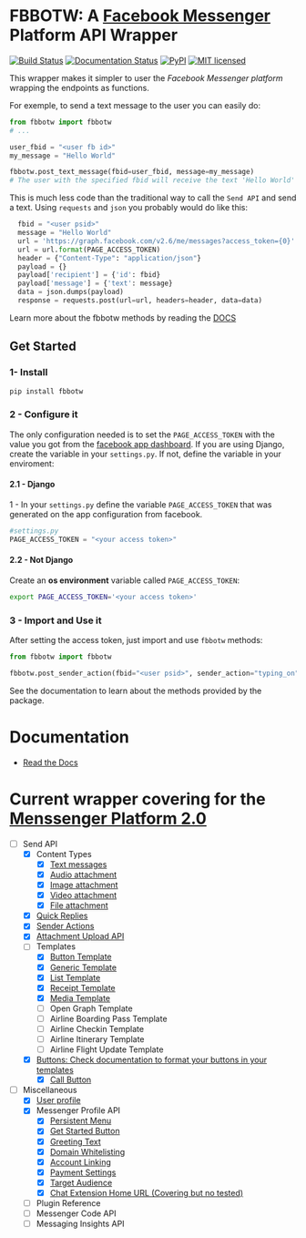 # FBBOTW: A [Facebook Messenger](https://developers.facebook.com/products/messenger/) Platform API Wrapper

[![Build Status](https://travis-ci.org/JoabMendes/fbbotw.svg?branch=master)](https://travis-ci.org/JoabMendes/fbbotw) [![Documentation Status](https://readthedocs.org/projects/fbbotw/badge/?version=latest)](http://fbbotw.readthedocs.io) [![PyPI](https://img.shields.io/pypi/v/fbbotw.svg)](https://pypi.python.org/pypi?name=fbbotw&:action=display) [![MIT licensed](https://img.shields.io/badge/license-MIT-blue.svg)](https://raw.githubusercontent.com/hyperium/hyper/master/LICENSE) 


This wrapper makes it simpler to user the *Facebook Messenger platform*  wrapping the endpoints as functions.

For exemple, to send a text message to the user you can easily do:

```py
from fbbotw import fbbotw
# ...

user_fbid = "<user fb id>"
my_message = "Hello World"

fbbotw.post_text_message(fbid=user_fbid, message=my_message)
# The user with the specified fbid will receive the text 'Hello World'

```

This is much less code than the traditional way to call the `Send API` and send a text. Using `requests` and `json` you probably would do like this:

```py
  fbid = "<user psid>"
  message = "Hello World"
  url = 'https://graph.facebook.com/v2.6/me/messages?access_token={0}'
  url = url.format(PAGE_ACCESS_TOKEN)
  header = {"Content-Type": "application/json"}
  payload = {}
  payload['recipient'] = {'id': fbid}
  payload['message'] = {'text': message}
  data = json.dumps(payload)
  response = requests.post(url=url, headers=header, data=data)
```

Learn more about the fbbotw methods by reading the [DOCS](http://fbbotw.readthedocs.io/en/latest/)

## Get Started

### 1- Install

```sh
pip install fbbotw
```

### 2 - Configure it

The only configuration needed is to set the `PAGE_ACCESS_TOKEN` with
the value you got from the [facebook app dashboard](https://developers.facebook.com/docs/messenger-platform/guides/setup#page_access_token). If you are using Django, create the variable in your `settings.py`. If not, define the variable in your enviroment:

#### 2.1 - Django

1 - In your `settings.py` define the variable `PAGE_ACCESS_TOKEN` that was 
generated on the app configuration from facebook.

```py
#settings.py
PAGE_ACCESS_TOKEN = "<your access token>"
```

#### 2.2 - Not Django

Create an **os environment** variable called `PAGE_ACCESS_TOKEN`:

```sh
export PAGE_ACCESS_TOKEN='<your access token>'
```

### 3 - Import and Use it

After setting the access token, just import and use `fbbotw` methods:

```py
from fbbotw import fbbotw

fbbotw.post_sender_action(fbid="<user psid>", sender_action="typing_on")

```

See the documentation to learn about the methods provided by the package.

# Documentation

- [Read the Docs](http://fbbotw.readthedocs.io/en/latest/)

# Current wrapper covering for the [Menssenger Platform 2.0](https://developers.facebook.com/docs/messenger-platform/product-overview)


- [ ] Send API
  - [x] Content Types
    - [x] [Text messages](https://developers.facebook.com/docs/messenger-platform/send-api-reference/text-message)
    - [x] [Audio attachment](https://developers.facebook.com/docs/messenger-platform/send-api-reference/audio-attachment)
    - [x] [Image attachment](https://developers.facebook.com/docs/messenger-platform/send-api-reference/image-attachment)
    - [x] [Video attachment](https://developers.facebook.com/docs/messenger-platform/send-api-reference/video-attachment)
    - [x] [File attachment](https://developers.facebook.com/docs/messenger-platform/send-api-reference/file-attachment)
  - [x] [Quick Replies](https://developers.facebook.com/docs/messenger-platform/send-api-reference/quick-replies)
  - [x] [Sender Actions](https://developers.facebook.com/docs/messenger-platform/send-api-reference/sender-actions)
  - [x] [Attachment Upload API](https://developers.facebook.com/docs/messenger-platform/send-api-reference/attachment-upload)
  - [ ] Templates
    - [x] [Button Template](https://developers.facebook.com/docs/messenger-platform/send-api-reference/button-template)
    - [x] [Generic Template](https://developers.facebook.com/docs/messenger-platform/send-api-reference/generic-template)
    - [x] [List Template](https://developers.facebook.com/docs/messenger-platform/send-api-reference/list-template)
    - [x] [Receipt Template](https://developers.facebook.com/docs/messenger-platform/send-api-reference/receipt-template)
    - [x] [Media Template](https://developers.facebook.com/docs/messenger-platform/send-messages/template/media)
    - [ ] Open Graph Template
    - [ ] Airline Boarding Pass Template
    - [ ] Airline Checkin Template
    - [ ] Airline Itinerary Template
    - [ ] Airline Flight Update Template
  - [x] [Buttons: Check documentation to format your buttons in your templates](https://developers.facebook.com/docs/messenger-platform/send-api-reference/buttons)
      - [x] [Call Button](https://developers.facebook.com/docs/messenger-platform/send-api-reference/call-button)
- [ ] Miscellaneous
  - [x] [User profile](https://developers.facebook.com/docs/messenger-platform/user-profile)
  - [x] Messenger Profile API
    - [x] [Persistent Menu](https://developers.facebook.com/docs/messenger-platform/messenger-profile/persistent-menu)
    - [x] [Get Started Button](https://developers.facebook.com/docs/messenger-platform/messenger-profile/get-started-button)
    - [x] [Greeting Text](https://developers.facebook.com/docs/messenger-platform/messenger-profile/greeting-text)
    - [x] [Domain Whitelisting](https://developers.facebook.com/docs/messenger-platform/messenger-profile/domain-whitelisting)
    - [x] [Account Linking](https://developers.facebook.com/docs/messenger-platform/messenger-profile/account-linking-url)
    - [x] [Payment Settings](https://developers.facebook.com/docs/messenger-platform/messenger-profile/payment-settings)
    - [x] [Target Audience](https://developers.facebook.com/docs/messenger-platform/messenger-profile/target-audience)
    - [x] [Chat Extension Home URL (Covering but no tested)](https://developers.facebook.com/docs/messenger-platform/messenger-profile/home-url)
  - [ ] Plugin Reference
  - [ ] Messenger Code API
  - [ ] Messaging Insights API

